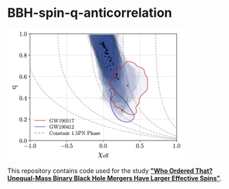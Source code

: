 # BBH-spin-q-anticorrelation

<img align="middle" src="./docs/images/fig-5.png" width="400">

This repository contains code used for the study [**"Who Ordered That? Unequal-Mass Binary Black Hole Mergers Have Larger Effective Spins"**](https://arxiv.org/abs/2106.00521).
